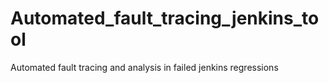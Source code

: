 # Automated_fault_tracing_jenkins_tool
Automated fault tracing and analysis in failed jenkins regressions
